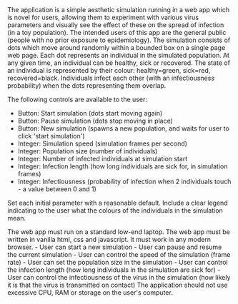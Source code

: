 <project-scope>
The application is a simple aesthetic simulation running in a web app which is novel for users, allowing them to experiment with various virus parameters and visually see the effect of these on the spread of infection (in a toy population).
</project-scope>

<intended-audience>
The intended users of this app are the general public (people with no prior exposure to epidemiology).
</intended-audience>

<user-interface-requirements>
The simulation consists of dots which move around randomly within a bounded box on a single page web page. Each dot represents an individual in the simulated population.
At any given time, an individual can be healthy, sick or recovered.
The state of an individual is represented by their colour: healthy=green, sick=red, recovered=black.
Individuals infect each other (with an infectiousness probability) when the dots representing them overlap.

The following controls are available to the user:
- Button: Start simulation (dots start moving again)
- Button: Pause simulation (dots stop moving in place)
- Button: New simulation (spawns a new population, and waits for user to click 'start simulation')
- Integer: Simulation speed (simulation frames per second)
- Integer: Population size (number of individuals)
- Integer: Number of infected individuals at simulation start
- Integer: Infection length (how long individuals are sick for, in simulation frames)
- Integer: Infectiousness (probability of infection when 2 individuals touch - a value between 0 and 1)

Set each initial parameter with a reasonable default.
Include a clear legend indicating to the user what the colours of the individuals in the simulation mean.
</user-interface-requirements>

<hardware-interface-requirements>
The web app must run on a standard low-end laptop.
</hardware-interface-requirements>

<software-interface-requirements>
The web app must be written in vanilla html, css and javascript.
It must work in any modern browser.
</software-interface-requirements>

<functional-requirements>
- User can start a new simulation
- User can pause and resume the current simulation
- User can control the speed of the simulation (frame rate)
- User can set the population size in the simulation
- User can control the infection length (how long individuals in the simulation are sick for)
- User can control the infectiousness of the virus in the simulation (how likely it is that the virus is transmitted on contact)
</functional-requirements>

<non-functional-requirements>
The application should not use excessive CPU, RAM or storage on the user's computer.
</non-functional-requirements>
